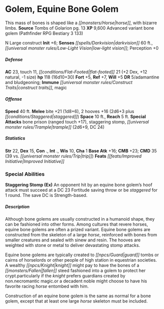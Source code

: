 ﻿---
cssclass: [monsters]
title1: Golem, Equine Bone Golem
desc_short: This mass of bones is shaped like a horse, with bizarre limbs.
title2: Equine Bone Golem
CR: 10
sources:
- name: Tombs of Golarion
  page: 13
  link: http://paizo.com/products/btpy98yu?Pathfinder-Campaign-Setting-Tombs-of-Golarion
XP: 9600
race: Advanced
classes:
- variant bone golem (Pathfinder RPG Bestiary 3 133)
alignment: N
size: Large
type: construct
initiative:
  bonus: 6
senses:
  darkvision: 60
  low-light vision: true
AC:
  AC: 23
  touch: 11
  flat_footed: 21
  components:
    dex: 2
    natural: 12
    size: -1
HP:
  HP: 118
  long: 16d10+30
saves:
  fort: 5
  ref: 7
  will: 5
DR:
- amount: 5
  weakness: adamantine and bludgeoning
immunities:
- construct traits
- magic
speeds:
  base: 40
attacks:
  melee:
  - - text: bite +21 (1d8+6)
      entries:
      - - damage: 1d8+6
      attack: bite
      bonus:
      - 21
    - text: 2 hooves +16 (2d6+3 plus staggered)
      entries:
      - - damage: 2d6+3
        - effect: staggered
      count: 2
      attack: hooves
      bonus:
      - 16
  special:
  - bone prison (ranged touch +17)
  - staggering stomp
  - trample (2d6+9, DC 24)
space: 10
reach: 5
ability_scores:
  STR: 22
  DEX: 15
  CON: .
  INT: .
  WIS: 10
  CHA: 1
BAB: 16
CMB: 23
CMD: 35
CMD_other: 39 vs. trip
feats:
- is_bonus: true
  name: Improved InitiativeSpecial AbilitiesStaggering Stomp (Ex) An opponent hit
    by an equine bone golem's hoof attack must succeed at a DC 23 Fortitude saving
    throw or be staggered for 1 round. The save DC is Strength-based.DescriptionAlthough
    bone golems are usually constructed in a humanoid shape
- name: they can be fashioned into other forms. Among cultures that revere horses
- name: equine bone golems are often a prized variant. Equine bone golems are constructed
    from the skeleton of a large horse
- name: reinforced with bones from smaller creatures and sealed with sinew and resin.
    The hooves are weighted with stone or metal to deliver devastating stomp attacks.
skills: {}
desc_long: |2-
   Equine bone golems are typically created to guard tombs or cairns of horselords or other people of high station in equestrian societies. A wealthy knight might pay to have the bones of a fallen steed fashioned into a golem to protect her crypt.particularly if the knight prefers guardians created by non.necromantic magic.or a decadent noble might choose to have his favorite racing horse entombed with him.

   Construction of an equine bone golem is the same as normal for a bone golem, except that at least one large horse skeleton must be included.

---

# Golem, Equine Bone Golem
This mass of bones is shaped like a _[[monsters/Horse|horse]]_, with bizarre limbs.
**Source** Tombs of Golarion pg. 13
**XP** 9,600
Advanced variant bone golem (Pathfinder RPG Bestiary 3 133)

N Large construct
**Init** +6; **Senses** _[[spells/Darkvision|darkvision]]_ 60 ft., _[[universal monster rules/Low-Light Vision|low-light vision]]_; Perception +0

##### Defense

**AC** 23, touch 11, _[[conditions/Flat-Footed|flat-footed]]_ 21 (+2 Dex, +12 natural, -1 size)
**hp** 118 (16d10+30)
**Fort** +5, **Ref** +7, **Will** +5
**DR** 5/adamantine and bludgeoning; **Immune** _[[universal monster rules/Construct Traits|construct traits]]_, magic

##### Offense
**Speed** 40 ft.
**Melee** bite +21 (1d8+6), 2 hooves +16 (2d6+3 plus _[[conditions/Staggered|staggered]]_)
**Space** 10 ft., **Reach** 5 ft.
**Special Attacks** bone prison (ranged touch +17), staggering stomp, _[[universal monster rules/Trample|trample]]_ (2d6+9, DC 24)

##### Statistics
**Str** 22, **Dex** 15, **Con** ., **Int** ., **Wis** 10, **Cha** 1
**Base Atk** +16; **CMB** +23; **CMD** 35 (39 vs. _[[universal monster rules/Trip|trip]]_)
**Feats** _[[feats/Improved Initiative|Improved Initiative]]_

### Special Abilities
**Staggering Stomp (Ex)** An opponent hit by an equine bone golem’s hoof attack must succeed at a DC 23 Fortitude saving throw or be _staggered_ for 1 round. The save DC is Strength-based.

##### Description

Although bone golems are usually constructed in a humanoid shape, they can be fashioned into other forms. Among cultures that revere horses, equine bone golems are often a prized variant. Equine bone golems are constructed from the skeleton of a large _horse_, reinforced with bones from smaller creatures and sealed with sinew and resin. The hooves are weighted with stone or metal to deliver devastating stomp attacks.

Equine bone golems are typically created to _[[npcs/Guard|guard]]_ tombs or cairns of horselords or other people of high station in equestrian societies. A wealthy _[[npcs/Knight|knight]]_ might pay to have the bones of a _[[monsters/Fallen|fallen]]_ steed fashioned into a golem to protect her crypt.particularly if the _knight_ prefers guardians created by non.necromantic magic.or a decadent noble might choose to have his favorite racing _horse_ entombed with him.

Construction of an equine bone golem is the same as normal for a bone golem, except that at least one large _horse_ skeleton must be included.